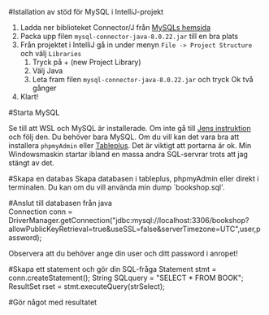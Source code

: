 #Istallation av stöd för MySQL i IntelliJ-projekt

1. Ladda ner biblioteket Connector/J från [MySQLs hemsida](https://dev.mysql.com/downloads/connector/j/)
2. Packa upp filen `mysql-connector-java-8.0.22.jar` till en bra plats
3. Från projektet i IntelliJ gå in under menyn `File -> Project Structure` och välj `Libraries`
    1. Tryck på + (new Project Library) 
    2. Välj Java
    3. Leta fram filen `mysql-connector-java-8.0.22.jar` och tryck Ok två gånger
4. Klart!

#Starta MySQL

Se till att WSL och MySQL är installerade. Om inte gå till [Jens instruktion](https://github.com/jensnti/Webbserverprogrammering/blob/master/utvecklarmiljo/wsl.md)
och följ den. Du behöver bara MySQL. Om du vill kan det vara bra att installera `phpmyAdmin` eller [Tableplus](https://tableplus.com/). Det är viktigt att portarna är ok. 
Min Windowsmaskin startar ibland en massa andra SQL-servrar trots att jag stängt av det.

#Skapa en databas
Skapa databasen i tableplus, phpmyAdmin eller direkt i terminalen. Du kan om du vill använda min dump `bookshop.sql'.

#Anslut till databasen från java    
    Connection conn = DriverManager.getConnection("jdbc:mysql://localhost:3306/bookshop? allowPublicKeyRetrieval=true&useSSL=false&serverTimezone=UTC",user,password);

Observera att du behöver ange din user och ditt password i anropet!

#Skapa ett statement och gör din SQL-fråga
    Statement stmt = conn.createStatement();
    String SQLquery = "SELECT * FROM BOOK";
    ResultSet rset = stmt.executeQuery(strSelect);

#Gör något med resultatet
